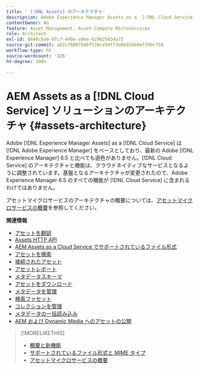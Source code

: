 ```yaml
---
title: ' [!DNL Assets] のアーキテクチャ'
description: Adobe Experience Manager Assets as a  [!DNL Cloud Service] のアーキテクチャ
contentOwner: AG
feature: Asset Management, Asset Compute Microservices
role: Architect
exl-id: 0440c6a0-97c7-440e-a96e-629825d34a73
source-git-commit: ab2cf8007546f538ce54ff3e0b92bb0ef399c758
workflow-type: ht
source-wordcount: '125'
ht-degree: 100%

---
```


# AEM Assets as a [!DNL Cloud Service] ソリューションのアーキテクチャ {#assets-architecture}

Adobe [!DNL Experience Manager Assets] as a [!DNL Cloud Service] は [!DNL Adobe Experience Manager] をベースとしており、最新の Adobe [!DNL Experience Manager] 6.5 と比べても遜色がありません。[!DNL Cloud Service] のアーキテクチャと機能は、クラウドネイティブなサービスとなるように調整されています。基盤となるアーキテクチャが変更されたので、Adobe Experience Manager 6.5 のすべての機能が [!DNL Cloud Service] に含まれるわけではありません。

アセットマイクロサービスのアーキテクチャの概要については、[アセットマイクロサービスの概要](asset-microservices-overview.md#asset-microservices-architecture)を参照してください。

**関連情報**

* [アセットを翻訳](translate-assets.md)
* [Assets HTTP API](mac-api-assets.md)
* [AEM Assets as a Cloud Service でサポートされているファイル形式](file-format-support.md)
* [アセットを検索](search-assets.md)
* [接続されたアセット](use-assets-across-connected-assets-instances.md)
* [アセットレポート](asset-reports.md)
* [メタデータスキーマ](metadata-schemas.md)
* [アセットをダウンロード](download-assets-from-aem.md)
* [メタデータを管理](manage-metadata.md)
* [検索ファセット](search-facets.md)
* [コレクションを管理](manage-collections.md)
* [メタデータの一括読み込み](metadata-import-export.md)
* [AEM および Dynamic Media へのアセットの公開](/help/assets/publish-assets-to-aem-and-dm.md)

>[!MORELIKETHIS]
>
>* [概要と新機能](/help/assets/overview.md)
>* [サポートされているファイル形式と MIME タイプ](file-format-support.md)
>* [アセットマイクロサービスの概要](asset-microservices-overview.md)
